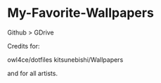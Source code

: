# My-Favorite-Wallpapers

Github > GDrive

Credits for:

owl4ce/dotfiles
kitsunebishi/Wallpapers

and for all artists.
